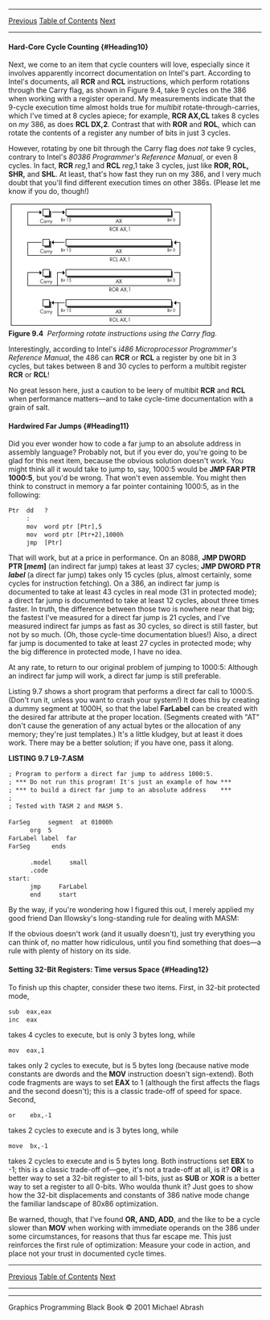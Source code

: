   ------------------------ --------------------------------- --------------------
  [Previous](09-06.html)   [Table of Contents](index.html)   [Next](10-01.html)
  ------------------------ --------------------------------- --------------------

#### Hard-Core Cycle Counting {#Heading10}

Next, we come to an item that cycle counters will love, especially since
it involves apparently incorrect documentation on Intel's part.
According to Intel's documents, all **RCR** and **RCL** instructions,
which perform rotations through the Carry flag, as shown in Figure 9.4,
take 9 cycles on the 386 when working with a register operand. My
measurements indicate that the 9-cycle execution time almost holds true
for *multibit* rotate-through-carries, which I've timed at 8 cycles
apiece; for example, **RCR AX,CL** takes 8 cycles on *my* 386, as does
**RCL DX,2**. Contrast that with **ROR** and **ROL**, which can rotate
the contents of a register any number of bits in just 3 cycles.

However, rotating by one bit through the Carry flag does *not* take 9
cycles, contrary to Intel's *80386 Programmer's Reference Manual*, or
even 8 cycles. In fact, **RCR** *reg*,1 and **RCL** *reg*,1 take 3
cycles, just like **ROR, ROL, SHR,** and **SHL**. At least, that's how
fast they run on my 386, and I very much doubt that you'll find
different execution times on other 386s. (Please let me know if you do,
though!)

![](images/09-04.jpg)\
 **Figure 9.4**  *Performing rotate instructions using the Carry flag.*

Interestingly, according to Intel's *i486 Microprocessor Programmer's
Reference Manual*, the 486 can **RCR** or **RCL** a register by one bit
in 3 cycles, but takes between 8 and 30 cycles to perform a multibit
register **RCR** or **RCL**!

No great lesson here, just a caution to be leery of multibit **RCR** and
**RCL** when performance matters—and to take cycle-time documentation
with a grain of salt.

#### Hardwired Far Jumps {#Heading11}

Did you ever wonder how to code a far jump to an absolute address in
assembly language? Probably not, but if you ever do, you're going to be
glad for this next item, because the obvious solution doesn't work. You
might think all it would take to jump to, say, 1000:5 would be **JMP FAR
PTR 1000:5**, but you'd be wrong. That won't even assemble. You might
then think to construct in memory a far pointer containing 1000:5, as in
the following:

    Ptr  dd   ?
         :
         mov  word ptr [Ptr],5
         mov  word ptr [Ptr+2],1000h
         jmp  [Ptr]

That will work, but at a price in performance. On an 8088, **JMP DWORD
PTR [*mem*]** (an indirect far jump) takes at least 37 cycles; **JMP
DWORD PTR *label*** (a direct far jump) takes only 15 cycles (plus,
almost certainly, some cycles for instruction fetching). On a 386, an
indirect far jump is documented to take at least 43 cycles in real mode
(31 in protected mode); a direct far jump is documented to take at least
12 cycles, about three times faster. In truth, the difference between
those two is nowhere near that big; the fastest I've measured for a
direct far jump is 21 cycles, and I've measured indirect far jumps as
fast as 30 cycles, so direct is still faster, but not by so much. (Oh,
those cycle-time documentation blues!) Also, a direct far jump is
documented to take at least 27 cycles in protected mode; why the big
difference in protected mode, I have no idea.

At any rate, to return to our original problem of jumping to 1000:5:
Although an indirect far jump will work, a direct far jump is still
preferable.

Listing 9.7 shows a short program that performs a direct far call to
1000:5. (Don't run it, unless you want to crash your system!) It does
this by creating a dummy segment at 1000H, so that the label
**FarLabel** can be created with the desired far attribute at the proper
location. (Segments created with "AT" don't cause the generation of any
actual bytes or the allocation of any memory; they're just templates.)
It's a little kludgey, but at least it does work. There may be a better
solution; if you have one, pass it along.

**LISTING 9.7 L9-7.ASM**

    ; Program to perform a direct far jump to address 1000:5.
    ; *** Do not run this program! It's just an example of how ***
    ; *** to build a direct far jump to an absolute address    ***
    ;
    ; Tested with TASM 2 and MASM 5.

    FarSeg     segment  at 01000h
          org  5
    FarLabel label  far
    FarSeg      ends

          .model     small
          .code
    start:
          jmp     FarLabel
          end     start

By the way, if you're wondering how I figured this out, I merely applied
my good friend Dan Illowsky's long-standing rule for dealing with MASM:

If the obvious doesn't work (and it usually doesn't), just try
everything you can think of, no matter how ridiculous, until you find
something that does—a rule with plenty of history on its side.

#### Setting 32-Bit Registers: Time versus Space {#Heading12}

To finish up this chapter, consider these two items. First, in 32-bit
protected mode,

    sub  eax,eax
    inc  eax

takes 4 cycles to execute, but is only 3 bytes long, while

    mov  eax,1

takes only 2 cycles to execute, but is 5 bytes long (because native mode
constants are dwords and the **MOV** instruction doesn't sign-extend).
Both code fragments are ways to set **EAX** to 1 (although the first
affects the flags and the second doesn't); this is a classic trade-off
of speed for space. Second,

    or    ebx,-1

takes 2 cycles to execute and is 3 bytes long, while

    move  bx,-1

takes 2 cycles to execute and is 5 bytes long. Both instructions set
**EBX** to -1; this is a classic trade-off of—gee, it's not a trade-off
at all, is it? **OR** is a better way to set a 32-bit register to all
1-bits, just as **SUB** or **XOR** is a better way to set a register to
all 0-bits. Who woulda thunk it? Just goes to show how the 32-bit
displacements and constants of 386 native mode change the familiar
landscape of 80x86 optimization.

Be warned, though, that I've found **OR, AND, ADD**, and the like to be
a cycle slower than **MOV** when working with immediate operands on the
386 under some circumstances, for reasons that thus far escape me. This
just reinforces the first rule of optimization: Measure your code in
action, and place not your trust in documented cycle times.

  ------------------------ --------------------------------- --------------------
  [Previous](09-06.html)   [Table of Contents](index.html)   [Next](10-01.html)
  ------------------------ --------------------------------- --------------------

* * * * *

Graphics Programming Black Book © 2001 Michael Abrash
